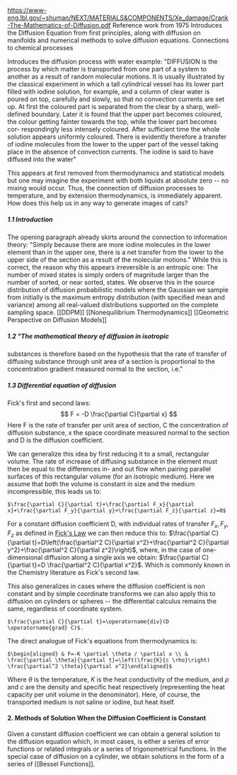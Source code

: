 https://www-eng.lbl.gov/~shuman/NEXT/MATERIALS&COMPONENTS/Xe_damage/Crank-The-Mathematics-of-Diffusion.pdf
Reference work from 1975 
Introduces the Diffusion Equation from first principles, along with diffusion on manifolds and numerical methods to solve diffusion equations.
Connections to chemical processes

Introduces the diffusion process with water example: 
"DIFFUSION is the process by which matter is transported from one part of a
system to another as a result of random molecular motions. It is usually
illustrated by the classical experiment in which a tall cylindrical vessel has
its lower part filled with iodine solution, for example, and a column of clear
water is poured on top, carefully and slowly, so that no convection currents
are set up. At first the coloured part is separated from the clear by a sharp,
well-defined boundary. Later it is found that the upper part becomes coloured,
the colour getting fainter towards the top, while the lower part becomes cor-
respondingly less intensely coloured. After sufficient time the whole solution
appears uniformly coloured. There is evidently therefore a transfer of iodine
molecules from the lower to the upper part of the vessel taking place in the
absence of convection currents. The iodine is said to have diffused into the
water" 

This appears at first removed from thermodynamics and statistical models but one may imagine the experiment with both liquids at absolute zero -- no mixing would occur. Thus, the connection of diffusion processes to temperature, and by extension thermodynamics, is immediately apparent. How does this help us in any way to generate images of cats?

##### 1.1 Introduction 
The opening paragraph already skirts around the connection to information theory: "Simply because there are more iodine molecules in the lower element than in the upper one, there is a net transfer from the lower to the upper side of the section as a result of the molecular motions." While this is correct, the reason why this appears irreversible is an entropic one: The number of mixed states is simply orders of magnitude larger than the number of sorted, or near sorted, states. We observe this in the source distribution of diffusion probabilistic models where the Gaussian we sample from initially is the maximum entropy distribution (with specified mean and variance) among all real-valued distributions supported on the complete sampling space. [[DDPM]] [[Nonequilibrium Thermodynamics]] [[Geometric Perspective on Diffusion Models]]

##### 1.2 "The mathematical theory of diffusion in isotropic
substances is therefore based on the hypothesis that the rate of transfer of
diffusing substance through unit area of a section is proportional to the
concentration gradient measured normal to the section, i.e."

##### 1.3 Differential equation of diffusion
Fick's first and second laws:
<span id="ficks-law"></span>$$
F = -D \frac{\partial C}{\partial x}
$$
Here F is the rate of transfer per unit area of section, C the concentration of diffusion substance, x the space coordinate measured normal to the section and D is the diffusion coefficient.

We can generalize this idea by first reducing it to a small, rectangular volume. The rate of increase of diffusing substance in the element must then be equal to the differences in- and out flow when pairing parallel surfaces of this rectangular volume (for an isotropic medium). Here we assume that both the volume is constant in size and the medium incompressible, this leads us to:

	$\frac{\partial C}{\partial t}+\frac{\partial F_x}{\partial x}+\frac{\partial F_y}{\partial y}+\frac{\partial F_z}{\partial z}=0$

For a constant diffusion coefficient D, with individual rates of transfer $F_x, F_y, F_z$ as defined in [Fick's Law](#ficks-law) we can then reduce this to: 
	$\frac{\partial C}{\partial t}=D\left(\frac{\partial^2 C}{\partial x^2}+\frac{\partial^2 C}{\partial y^2}+\frac{\partial^2 C}{\partial z^2}\right)$,
	where, in the case of one-dimensional diffusion along a single axis we obtain:
	$\frac{\partial C}{\partial t}=D \frac{\partial^2 C}{\partial x^2}$.
Which is commonly known in the Chemistry literature as Fick's second law.

This also generalizes in cases where the diffusion coefficient is non constant and by simple coordinate transforms we can also apply this to diffusion on cylinders or spheres -- the differential calculus remains the same, regardless of coordinate system.

	$\frac{\partial C}{\partial t}=\operatorname{div}(D \operatorname{grad} C)$.

The direct analogue of Fick's equations from thermodynamics is: 

	$\begin{aligned} & F=-K \partial \theta / \partial x \\ & \frac{\partial \theta}{\partial t}=\left(\frac{K}{c \rho}\right) \frac{\partial^2 \theta}{\partial x^2}\end{aligned}$
Where $\theta$ is the temperature, $K$ is the heat conductivity of the medium, and $\rho$ and $c$ are the density and specific heat respectively (representing the heat capacity per unit volume in the denominator).
Here, of course, the transported medium is not saline or iodine, but heat itself.

#### 2. Methods of Solution When the Diffusion Coefficient is Constant

Given a constant diffusion coefficient we can obtain a general solution to the diffusion equation which, in most cases, is either a series of error functions or related integrals or a series of trigonometrical functions. In the special case of diffusion on a cylinder, we obtain solutions in the form of a series of [[Bessel Functions]].

